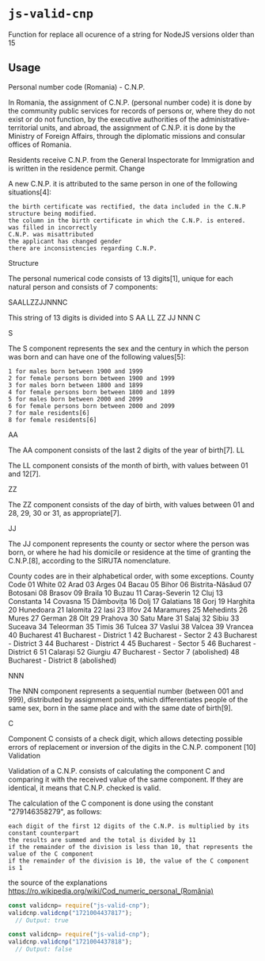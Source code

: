 # `js-valid-cnp`

Function for replace all ocurence of a string for NodeJS versions older than 15

## Usage

Personal number code (Romania) -  C.N.P.

In Romania, the assignment of C.N.P. (personal number code) it is done by the community public services for records of persons or, where they do not exist or do not function, by the executive authorities of the administrative-territorial units, and abroad, the assignment of C.N.P. it is done by the Ministry of Foreign Affairs, through the diplomatic missions and consular offices of Romania.

Residents receive C.N.P. from the General Inspectorate for Immigration and is written in the residence permit.
Change

A new C.N.P. it is attributed to the same person in one of the following situations[4]:

    the birth certificate was rectified, the data included in the C.N.P structure being modified.
    the column in the birth certificate in which the C.N.P. is entered. was filled in incorrectly
    C.N.P. was misattributed
    the applicant has changed gender
    there are inconsistencies regarding C.N.P.

Structure

The personal numerical code consists of 13 digits[1], unique for each natural person and consists of 7 components:

SAALLZZJJNNNC 

This string of 13 digits is divided into
S AA LL ZZ JJ NNN C

S

The S component represents the sex and the century in which the person was born and can have one of the following values[5]:

    1 for males born between 1900 and 1999
    2 for female persons born between 1900 and 1999
    3 for males born between 1800 and 1899
    4 for female persons born between 1800 and 1899
    5 for males born between 2000 and 2099
    6 for female persons born between 2000 and 2099
    7 for male residents[6]
    8 for female residents[6]

AA

The AA component consists of the last 2 digits of the year of birth[7].
LL

The LL component consists of the month of birth, with values ​​between 01 and 12[7].

ZZ

The ZZ component consists of the day of birth, with values ​​between 01 and 28, 29, 30 or 31, as appropriate[7].

JJ

The JJ component represents the county or sector where the person was born, or where he had his domicile or residence at the time of granting the C.N.P.[8], according to the SIRUTA nomenclature.

County codes are in their alphabetical order, with some exceptions.
County Code
01 White
02 Arad
03 Arges
04 Bacau
05 Bihor
06 Bistrita-Năsăud
07 Botosani
08 Brasov
09 Braila
10 Buzau
11 Caraș-Severin
12 Cluj
13 Constanta
14 Covasna
15 Dâmbovița
16 Dolj
17 Galatians
18 Gorj
19 Harghita
20 Hunedoara
21 Ialomita
22 Iasi
23 Ilfov
24 Maramureș
25 Mehedints
26 Mures
27 German
28 Olt
29 Prahova
30 Satu Mare
31 Salaj
32 Sibiu
33 Suceava
34 Teleorman
35 Timis
36 Tulcea
37 Vaslui
38 Valcea
39 Vrancea
40 Bucharest
41 Bucharest - District 1
42 Bucharest - Sector 2
43 Bucharest - District 3
44 Bucharest - District 4
45 Bucharest - Sector 5
46 Bucharest - District 6
51 Calarași
52 Giurgiu
47 Bucharest - Sector 7 (abolished)
48 Bucharest - District 8 (abolished)

NNN

The NNN component represents a sequential number (between 001 and 999), distributed by assignment points, which differentiates people of the same sex, born in the same place and with the same date of birth[9].

C

Component C consists of a check digit, which allows detecting possible errors of replacement or inversion of the digits in the C.N.P. component [10]
Validation

Validation of a C.N.P. consists of calculating the component C and comparing it with the received value of the same component. If they are identical, it means that C.N.P. checked is valid.

The calculation of the C component is done using the constant "279146358279", as follows:

    each digit of the first 12 digits of the C.N.P. is multiplied by its constant counterpart
    the results are summed and the total is divided by 11
    if the remainder of the division is less than 10, that represents the value of the C component
    if the remainder of the division is 10, the value of the C component is 1

the source of the explanations https://ro.wikipedia.org/wiki/Cod_numeric_personal_(România)

```javascript
const validcnp= require("js-valid-cnp");
validcnp.validcnp("1721004437817");
  // Output: true
```

```javascript
const validcnp= require("js-valid-cnp");
validcnp.validcnp("1721004437818");
  // Output: false
```


